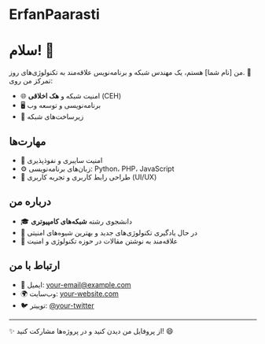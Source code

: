 # ErfanPaarasti

# سلام! 👋
من [نام شما] هستم، یک مهندس شبکه و برنامه‌نویس علاقه‌مند به تکنولوژی‌های روز. 🚀  
تمرکز من روی:
- 🌐 امنیت شبکه و **هک اخلاقی** (CEH)
- 🖥️ برنامه‌نویسی و توسعه وب
- 📡 زیرساخت‌های شبکه

## مهارت‌ها
- 🔐 امنیت سایبری و نفوذپذیری
- ⚙️ زبان‌های برنامه‌نویسی: Python، PHP، JavaScript
- 🌌 طراحی رابط کاربری و تجربه کاربری (UI/UX)

## درباره من
- 🎓 دانشجوی رشته **شبکه‌های کامپیوتری**  
- 🌱 در حال یادگیری تکنولوژی‌های جدید و بهترین شیوه‌های امنیتی  
- 📝 علاقه‌مند به نوشتن مقالات در حوزه تکنولوژی و امنیت

## ارتباط با من
- 📧 ایمیل: [your-email@example.com](mailto:your-email@example.com)
- 🌍 وب‌سایت: [your-website.com](https://your-website.com)
- 🐦 توییتر: [@your-twitter](https://twitter.com/your-twitter)

---

✨ از پروفایل من دیدن کنید و در پروژه‌ها مشارکت کنید! 😄
